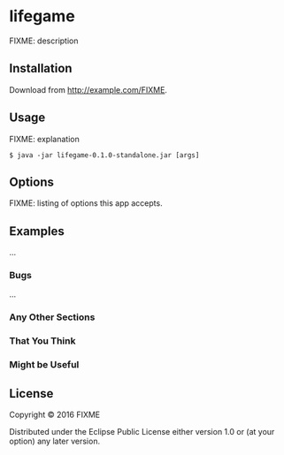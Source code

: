 # lifegame

FIXME: description

## Installation

Download from http://example.com/FIXME.

## Usage

FIXME: explanation

    $ java -jar lifegame-0.1.0-standalone.jar [args]

## Options

FIXME: listing of options this app accepts.

## Examples

...

### Bugs

...

### Any Other Sections
### That You Think
### Might be Useful

## License

Copyright © 2016 FIXME

Distributed under the Eclipse Public License either version 1.0 or (at
your option) any later version.
